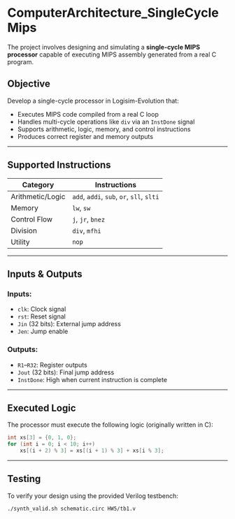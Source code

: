 # ComputerArchitecture_SingleCycleMips

The project involves designing and simulating a **single-cycle MIPS processor** capable of executing MIPS assembly generated from a real C program.

## Objective

Develop a single-cycle processor in Logisim-Evolution that:
- Executes MIPS code compiled from a real C loop
- Handles multi-cycle operations like `div` via an `InstDone` signal
- Supports arithmetic, logic, memory, and control instructions
- Produces correct register and memory outputs

---

## Supported Instructions

| Category       | Instructions                         |
|----------------|--------------------------------------|
| Arithmetic/Logic | `add`, `addi`, `sub`, `or`, `sll`, `slti` |
| Memory         | `lw`, `sw`                           |
| Control Flow   | `j`, `jr`, `bnez`                    |
| Division       | `div`, `mfhi`                        |
| Utility        | `nop`                                |

---

## Inputs & Outputs

### Inputs:
- `clk`: Clock signal
- `rst`: Reset signal
- `Jin` (32 bits): External jump address
- `Jen`: Jump enable

### Outputs:
- `R1`–`R32`: Register outputs
- `Jout` (32 bits): Final jump address
- `InstDone`: High when current instruction is complete

---

## Executed Logic

The processor must execute the following logic (originally written in C):

```c
int xs[3] = {0, 1, 0};
for (int i = 0; i < 10; i++)
    xs[(i + 2) % 3] = xs[(i + 1) % 3] + xs[i % 3];
```

---

## Testing

To verify your design using the provided Verilog testbench:

```bash
./synth_valid.sh schematic.circ HW5/tb1.v

